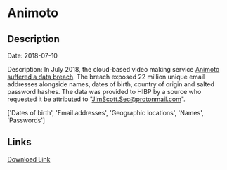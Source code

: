 # Animoto

## Description

Date: 2018-07-10

Description:
In July 2018, the cloud-based video making service <a href="https://techcrunch.com/2018/08/20/animoto-hack-exposes-personal-information-geolocation-data/" target="_blank" rel="noopener">Animoto suffered a data breach</a>. The breach exposed 22 million unique email addresses alongside names, dates of birth, country of origin and salted password hashes. The data was provided to HIBP by a source who requested it be attributed to &quot;JimScott.Sec@protonmail.com&quot;.


['Dates of birth', 'Email addresses', 'Geographic locations', 'Names', 'Passwords']

## Links

[Download Link](https://link-to.net/1229997/436.34753131579686/dynamic/?r=aHR0cHM6Ly93d3cubWVkaWFmaXJlLmNvbS92aWV3L0xScGxmeFBUQXp4S2lxRC9hbmltb3RvLmNvbS9maWxl)